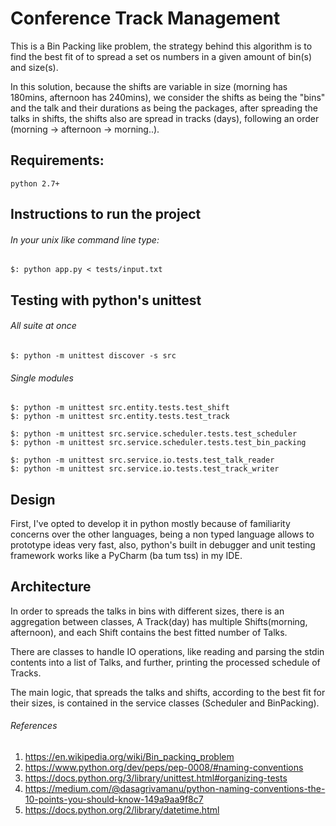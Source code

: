 # Conference Track Management

This is a Bin Packing like problem, the strategy behind this algorithm is to find the best fit of to spread a set os numbers 
in a given amount of bin(s) and size(s). 

In this solution, because the shifts are variable in size (morning has 180mins, afternoon has 240mins), 
we consider the shifts as being the "bins" and the talk and their durations as being the packages, 
after spreading the talks in shifts, the shifts also are spread in tracks (days), following an 
order (morning -> afternoon -> morning..).

## Requirements:

    python 2.7+

## Instructions to run the project

###### In your unix like command line type:
    
    $: python app.py < tests/input.txt

## Testing with python's unittest


###### All suite at once
    $: python -m unittest discover -s src 
    

###### Single modules
    
    $: python -m unittest src.entity.tests.test_shift
    $: python -m unittest src.entity.tests.test_track
    
    $: python -m unittest src.service.scheduler.tests.test_scheduler
    $: python -m unittest src.service.scheduler.tests.test_bin_packing
    
    $: python -m unittest src.service.io.tests.test_talk_reader
    $: python -m unittest src.service.io.tests.test_track_writer
    

## Design

First, I've opted to develop it in python mostly because of familiarity concerns over the other languages, 
being a non typed language allows to prototype ideas very fast, also, 
python's built in debugger and unit testing framework works like a PyCharm (ba tum tss) in my IDE.

## Architecture

In order to spreads the talks in bins with different sizes, there is an aggregation between classes, 
A Track(day) has multiple Shifts(morning, afternoon), and each Shift contains the best fitted number of Talks.

There are classes to handle IO operations, like reading and parsing the stdin contents into a list of Talks, 
and further, printing the processed schedule of Tracks.

The main logic, that spreads the talks and shifts, according to the best fit for their sizes, 
is contained in the service classes (Scheduler and BinPacking).


###### References

1. https://en.wikipedia.org/wiki/Bin_packing_problem
2. https://www.python.org/dev/peps/pep-0008/#naming-conventions
3. https://docs.python.org/3/library/unittest.html#organizing-tests
4. https://medium.com/@dasagrivamanu/python-naming-conventions-the-10-points-you-should-know-149a9aa9f8c7
5. https://docs.python.org/2/library/datetime.html

